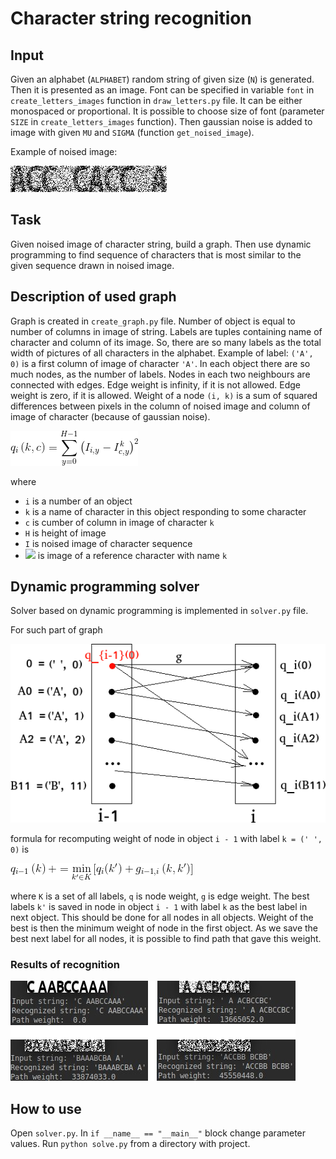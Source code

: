 # Character string recognition

## Input
Given an alphabet (`ALPHABET`) random string of given size (`N`) is generated.
Then it is presented as an image.
Font can be specified in variable `font` in `create_letters_images` function in `draw_letters.py` file.
It can be either monospaced or proportional.
It is possible to choose size of font (parameter `SIZE` in `create_letters_images` function).
Then gaussian noise is added to image with given `MU` and `SIGMA` (function `get_noised_image`).

Example of noised image:

![](images_for_readme/noised_image.png)

## Task
Given noised image of character string, build a graph.
Then use dynamic programming to find sequence of characters that is most similar to the given sequence drawn in noised image.

## Description of used graph
Graph is created in `create_graph.py` file.
Number of object is equal to number of columns in image of string.
Labels are tuples containing name of character and column of its image.
So, there are so many labels as the total width of pictures of all characters in the alphabet.
Example of label: `('A', 0)` is a first column of image of character `'A'`.
In each object there are so much nodes, as the number of labels.
Nodes in each two neighbours are connected with edges.
Edge weight is infinity, if it is not allowed.
Edge weight is zero, if it is allowed.
Weight of a node `(i, k)` is a sum of squared differences between pixels in the column of noised image and column of image of character (because of gaussian noise).

![](images_for_readme/node_weight.png)

where
- `i` is a number of an object
- `k` is a name of character in this object responding to some character
- `c` is cumber of column in image of character `k`
- `H` is height of image
- `I` is noised image of character sequence
- ![](images_for_readme/Ik) is image of a reference character with name `k`

## Dynamic programming solver
Solver based on dynamic programming is implemented in `solver.py` file.

For such part of graph

![](images_for_readme/graph_part.png)

formula for recomputing weight of node in object `i - 1` with label `k = (' ', 0)` is

![](images_for_readme/dynamic_programming.png)

where `K` is a set of all labels, `q` is node weight, `g` is edge weight.
The best labels `k'` is saved in node in object `i - 1` with label `k` as the best label in next object.
This should be done for all nodes in all objects.
Weight of the best is then the minimum weight of node in the first object.
As we save the best next label for all nodes, it is possible to find path that gave this weight.

### Results of recognition
![](images_for_readme/result.png)

## How to use
Open `solver.py`.
In `if __name__ == "__main__"` block change parameter values.
Run `python solve.py` from a directory with project.
